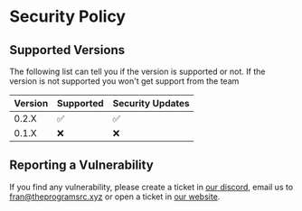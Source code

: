 # Security Policy

## Supported Versions

The following list can tell you if the version is supported or not. If the version is not supported you won't get support from the team

| Version | Supported           | Security Updates   | 
|---------|---------------------|--------------------|
| 0.2.X   | :white_check_mark:  | :white_check_mark: |
| 0.1.X   | :x:                 | :x:                |

## Reporting a Vulnerability

If you find any vulnerability, please create a ticket in [our discord](https://go.theprogramsrc.xyz/discord), email us to [fran@theprogramsrc.xyz](mailto:fran@theprogramsrc.xyz) or open a ticket in [our website](https://theprogramsrc.xyz/).
